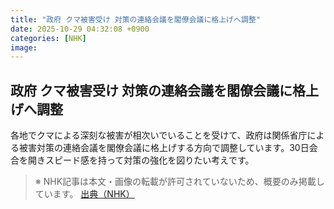 ```yaml
---
title: "政府 クマ被害受け 対策の連絡会議を閣僚会議に格上げへ調整"
date: 2025-10-29 04:32:08 +0900
categories: [NHK]
image: 
---
```

## 政府 クマ被害受け 対策の連絡会議を閣僚会議に格上げへ調整

各地でクマによる深刻な被害が相次いでいることを受けて、政府は関係省庁による被害対策の連絡会議を閣僚会議に格上げする方向で調整しています。30日会合を開きスピード感を持って対策の強化を図りたい考えです。

> ※ NHK記事は本文・画像の転載が許可されていないため、概要のみ掲載しています。
[出典（NHK）](http://www3.nhk.or.jp/news/html/20251029/k10014962161000.html)
